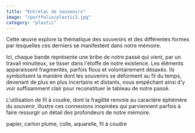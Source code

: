 ```yaml
---
title: "Entrelac de souvenirs"
image: "/portfolio/plastic2.jpg"
category: "plastic"
---
```

 Cette œuvre explore la thématique des souvenirs et des différentes formes par lesquelles ces derniers se manifestent dans notre mémoire.
 
  Ici, chaque bande représente une bribe de notre passé qui vient, par un travail minutieux, se tisser dans l'étoffe de notre existence. Les éléments apparaissent fragmentés, parfois flous et volontairement désaxés. Ils symbolisent la manière dont les souvenirs se déforment au fil du temps, devenant de plus en plus incertains et distants, nous empêchant ainsi d'y voir suffisamment clair pour reconstituer le tableau de notre passé. 
  
  L'utilisation de fil à coudre, dont la fragilité renvoie au caractère éphémère du souvenir, illustre ces connexions inopinées qui parviennent parfois à faire ressurgir un détail des profondeurs de notre mémoire. 

papier, carton plume, colle, aquarelle, fil à coudre
